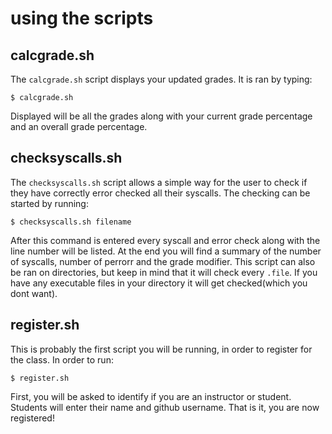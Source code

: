 # using the scripts

## calcgrade.sh
The `calcgrade.sh` script displays your updated grades.
It is ran by typing:
```
$ calcgrade.sh
```
Displayed will be all the grades along with your current grade percentage and an overall grade percentage.  

## checksyscalls.sh
The `checksyscalls.sh` script allows a simple way for the user to check if they have correctly error checked all their syscalls. 
The checking can be started by running:
```
$ checksyscalls.sh filename
```
After this command is entered every syscall and error check along with the line number will be listed.
At the end you will find a summary of the number of syscalls, number of perrorr and the grade modifier.
This script can also be ran on directories, but keep in mind that it will check every `.file`. 
If you have any executable files in your directory it will get checked(which you dont want). 

## register.sh
This is probably the first script you will be running, in order to register for the class.
In order to run:
```
$ register.sh
```
First, you will be asked to identify if you are an instructor or student.
Students will enter their name and github username. That is it, you are now registered!

